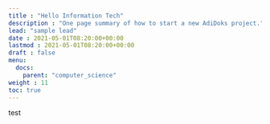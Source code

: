 ```yaml
---
title : "Hello Information Tech"
description : "One page summary of how to start a new AdiDoks project."
lead: "sample lead"
date : 2021-05-01T08:20:00+00:00
lastmod : 2021-05-01T08:20:00+00:00
draft : false
menu:
  docs:
    parent: "computer_science"
weight : 11
toc: true
---
```


test